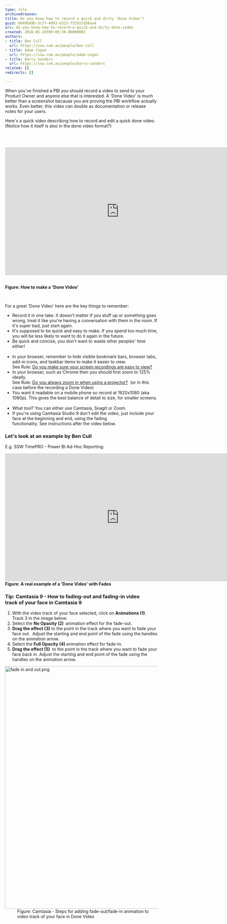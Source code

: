 ```yaml
---
type: rule
archivedreason: 
title: Do you know how to record a quick and dirty 'Done Video'?
guid: 8849b89b-5c77-4993-b313-75291fd58aa4
uri: do-you-know-how-to-record-a-quick-and-dirty-done-video
created: 2016-05-10T09:09:50.0000000Z
authors:
- title: Ben Cull
  url: https://ssw.com.au/people/ben-cull
- title: Adam Cogan
  url: https://ssw.com.au/people/adam-cogan
- title: Barry Sanders
  url: https://ssw.com.au/people/barry-sanders
related: []
redirects: []

---
```



<p class="ssw15-rteElement-P">When you've finished a PBI you should record a video to send to your Product Owner and anyone else that is interested. A 'Done Video' is much better than a screenshot because you are proving&#160;the PBI workflow actually works. Even better,&#160;this video can double as documentation or&#160;release notes for your users.​<br></p><p class="ssw15-rteElement-P">Here's a quick video describing how to record and edit&#160;a quick done video. (Notice&#160;how it itself is also in the done video format?)<br></p>
<br><excerpt class='endintro'></excerpt><br>
<p><iframe width="750" height="422" src="https&#58;//www.youtube.com/embed/CjwkGk1LcJ0" frameborder="0"></iframe>&#160;<br></p><div><strong>Figure&#58; How to make a 'Done Video'</strong><br> 
<p><br></p><p>For a great 'Done Video' here are the key things to remember&#58;</p><ul><li>Record it in one take. It doesn't matter if you stuff up or something goes wrong, treat it like you're having a conversation with them in the room. If it's super bad, just start again.<br></li><li>It's supposed to be quick and easy to make. If you spend too much time, you will be less likely to want to do it again in the future.</li><li>Be quick and concise, you don't want to waste other peoples'&#160;time either!<br><br></li><li>In your browser, remember to&#160;hide visible bookmark bars,&#160;browser tabs, add-in icons, and taskbar items to make it easier to view.&#160;<br>See Rule&#58;&#160;<a href="/_layouts/15/FIXUPREDIRECT.ASPX?WebId=3dfc0e07-e23a-4cbb-aac2-e778b71166a2&amp;TermSetId=07da3ddf-0924-4cd2-a6d4-a4809ae20160&amp;TermId=d6c8ec14-f604-490a-a96a-82315794cd6b" target="_blank" style="background-color&#58;initial;">Do you make sure your screen recordings are easy to view?</a></li><li>In your&#160;browser, such as Chrome then you should first zoom to 125% ideally. <br>See Rule&#58;&#160;<a href="/_layouts/15/FIXUPREDIRECT.ASPX?WebId=3dfc0e07-e23a-4cbb-aac2-e778b71166a2&amp;TermSetId=07da3ddf-0924-4cd2-a6d4-a4809ae20160&amp;TermId=01b38f0f-597f-4410-84de-465a705aabea" target="_blank" style="background-color&#58;initial;">Do you always zoom in when using a projector?</a><span style="background-color&#58;initial;">&#160; (or in this case&#160;before the recording a Done Video)</span></li><li>You want it readable on a mobile phone so&#160;record at 1920x1080 (aka 1080p). This gives the best balance of detail to size, for smaller screens.<br><br></li><li>What tool?&#160;You can either use Camtasia, SnagIt or Zoom.<br></li><li>If you're using Camtasia Studio 9 don't edit the video, just include your face at the beginning and end, using the fading functionality.&#160;See&#160;instructions<span style="background-color&#58;initial;"> after the video&#160;below.</span></li></ul><h3 class="ssw15-rteElement-H3">Let's look at an example by Ben Cull<br></h3><p>E.g. SSW TimePRO - Power BI Ad-Hoc Reporting&#58;</p>
<iframe width="750" height="422" src="https&#58;//www.youtube.com/embed/nG4IAxdEWQg" frameborder="0"></iframe><br>
<div><strong>Figure&#58; A real example of a 'Done Video' with Fades</strong><br></div><h3 class="ssw15-rteElement-H3">Tip&#58; Camtasia 9&#160;- How to fading-out and fading-in&#160;video track&#160;of your face&#160;in Camtasia 9<br></h3><div><ol><li>With the video track of your face selected, click on&#160;<strong>Animations (1)</strong>. Track 3 in the image below.</li><li>Select&#160;the&#160;<strong>No Opacity (2)&#160;&#160;</strong>animation effect for the fade-out.</li><li><strong>Drag the effect (3)</strong> to the point in the track where you want to fade your face out.&#160; Adjust the starting and end point&#160;of the fade using the handles on the animation arrow.</li><li>Select the&#160;<strong>Full Opacity (4)&#160;</strong>animation effect for fade-in.<br></li><li>
         <strong>Drag the effect (5)&#160;</strong> to the point in the track where you want to fade your face back in. Adjust the starting and end point of the fade&#160;using the handles on the animation arrow.<br></li></ol><dl class="image"><dt><img src="/SiteAssets/record-a-quick-and-dirty-done-video/fade%20in%20and%20out.png" alt="fade in and out.png" style="width&#58;800px;" /></dt><dd>Figure&#58; Camtasia -&#160;Steps for adding fade-out/fade-in animation to video track&#160;of your face in Done Video</dd></dl></div></div>


